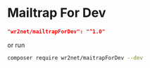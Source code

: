 # Mailtrap For Dev


```json
"wr2net/mailtrapForDev": "^1.0"
```

or run

```sh
composer require wr2net/maitrapForDev --dev
```